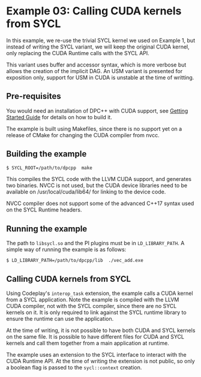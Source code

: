 Example 03: Calling CUDA kernels from SYCL
===============================

In this example, we re-use the trivial SYCL kernel we used on Example 1, 
but instead of writing the SYCL variant, we will keep the original CUDA
kernel, only replacing the CUDA Runtime calls with the SYCL API.

This variant uses buffer and accessor syntax, which is more verbose but allows
the creation of the implicit DAG.
An USM variant is presented for exposition only, support for USM in CUDA is
unstable at the time of writting.

Pre-requisites
---------------

You would need an installation of DPC++ with CUDA support, 
see [Getting Started Guide](https://github.com/intel/llvm/doc/GetStartedWithSYCLCompiler.md) 
for details on how to build it.

The example is built using Makefiles, since there is no support yet on
a release of CMake for changing the CUDA compiler from nvcc.

Building the example
---------------------

```sh
$ SYCL_ROOT=/path/to/dpcpp  make  
```

This compiles the SYCL code with the LLVM CUDA support, and generates
two binaries.
NVCC is not used, but the CUDA device libraries need to be available on 
/usr/local/cuda/lib64/ for linking to the device code.

NVCC compiler does not support some of the advanced C++17 syntax used on the
SYCL Runtime headers.

Running the example
--------------------

The path to `libsycl.so` and the PI plugins must be in `LD_LIBRARY_PATH`.
A simple way of running the example is as follows:

```
$ LD_LIBRARY_PATH=/path/to/dpcpp/lib  ./vec_add.exe
```


Calling CUDA kernels from SYCL
-------------------------------

Using Codeplay's `interop_task` extension, the example calls a CUDA kernel from
a SYCL application.
Note the example is compiled with the LLVM CUDA compiler, not with the SYCL
compiler, since there are no SYCL kernels on it. It is only required to link
against the SYCL runtime library to ensure the runtime can use the application.

At the time of writing, it is not possible to have both CUDA and SYCL kernels
on the same file.
It is possible to have different files for CUDA and SYCL kernels and call
them together from a main application at runtime.

The example uses an extension to the SYCL interface to interact with the
CUDA Runtime API. 
At the time of writing the extension is not public, so only a boolean flag
is passed to the `sycl::context` creation.


